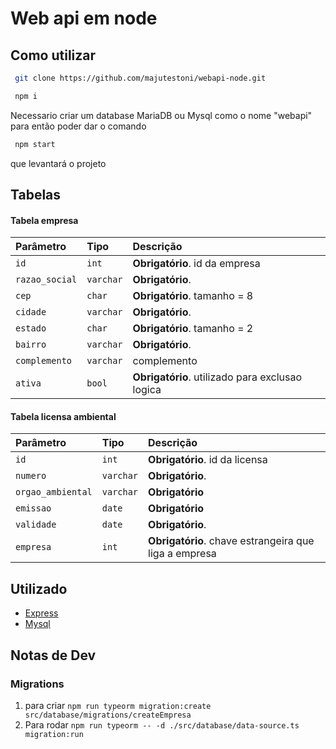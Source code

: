 
# Web api em node

## Como utilizar

```bash
 git clone https://github.com/majutestoni/webapi-node.git
```

```bash
 npm i
```

Necessario criar um database MariaDB ou Mysql como o nome "webapi" para então poder dar o comando 

```bash
 npm start
```
que levantará o projeto
## Tabelas
#### Tabela empresa

| Parâmetro   | Tipo       | Descrição                           |
| :---------- | :--------- | :---------------------------------- |
| `id` | `int` | **Obrigatório**. id da empresa |
| `razao_social` | `varchar` | **Obrigatório**. |
| `cep` | `char` | **Obrigatório**. tamanho = 8 |
| `cidade` | `varchar` | **Obrigatório**.|
| `estado` | `char` | **Obrigatório**. tamanho = 2 |
| `bairro` | `varchar` | **Obrigatório**.|
| `complemento` | `varchar` | complemento |
| `ativa` | `bool` | **Obrigatório**. utilizado para exclusao logica |


#### Tabela licensa ambiental
| Parâmetro   | Tipo       | Descrição                           |
| :---------- | :--------- | :---------------------------------- |
| `id` | `int` | **Obrigatório**. id da licensa |
| `numero` | `varchar` | **Obrigatório**. |
| `orgao_ambiental` | `varchar` | **Obrigatório**|
| `emissao` | `date` | **Obrigatório** |
| `validade` | `date` | **Obrigatório**. |
| `empresa` | `int` | **Obrigatório**. chave estrangeira que liga  a empresa |

## Utilizado

 - [Express](https://awesomeopensource.com/project/elangosundar/awesome-README-templates)
 - [Mysql](https://github.com/matiassingers/awesome-readme)

## Notas de Dev
 ### Migrations

1. para criar `npm run typeorm migration:create src/database/migrations/createEmpresa` 
2. Para rodar `npm run typeorm -- -d ./src/database/data-source.ts migration:run`



